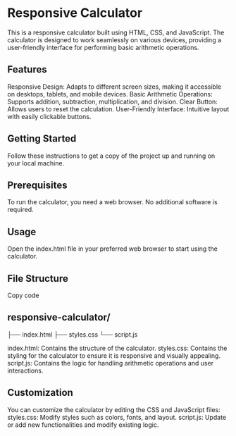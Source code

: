 # Responsive Calculator
This is a responsive calculator built using HTML, CSS, and JavaScript. The calculator is designed to work seamlessly on various devices, providing a user-friendly interface for performing basic arithmetic operations.

## Features
Responsive Design: Adapts to different screen sizes, making it accessible on desktops, tablets, and mobile devices.
Basic Arithmetic Operations: Supports addition, subtraction, multiplication, and division.
Clear Button: Allows users to reset the calculation.
User-Friendly Interface: Intuitive layout with easily clickable buttons.

## Getting Started
Follow these instructions to get a copy of the project up and running on your local machine.

## Prerequisites
To run the calculator, you need a web browser. No additional software is required.

## Usage
Open the index.html file in your preferred web browser to start using the calculator.

## File Structure
Copy code
## responsive-calculator/
├── index.html
├── styles.css
└── script.js

index.html: Contains the structure of the calculator.
styles.css: Contains the styling for the calculator to ensure it is responsive and visually appealing.
script.js: Contains the logic for handling arithmetic operations and user interactions.

## Customization
You can customize the calculator by editing the CSS and JavaScript files:
styles.css: Modify styles such as colors, fonts, and layout.
script.js: Update or add new functionalities and modify existing logic.
